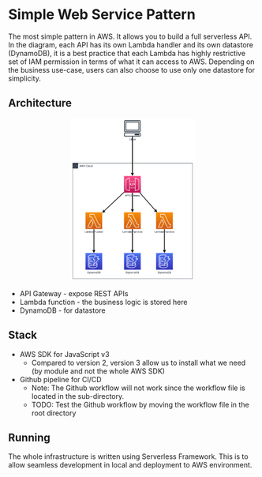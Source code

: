 # Simple Web Service Pattern

The most simple pattern in AWS. It allows you to build a full serverless API. In the diagram, each API has its own Lambda handler and its own datastore (DynamoDB), it is a best practice that each Lambda has highly restrictive set of IAM permission in terms of what it can access to AWS.
Depending on the business use-case, users can also choose to use only one datastore for simplicity.

## Architecture

<p align="center">
  <img width=50% src="diagram/diagram.png">
</p>

- API Gateway - expose REST APIs
- Lambda function - the business logic is stored here
- DynamoDB - for datastore

## Stack

- AWS SDK for JavaScript v3
  - Compared to version 2, version 3 allow us to install what we need (by module and not the whole AWS SDK)
- Github pipeline for CI/CD
  - Note: The Github workflow will not work since the workflow file is located in the sub-directory.
  - TODO: Test the Github workflow by moving the workflow file in the root directory

## Running

The whole infrastructure is written using Serverless Framework. This is to allow seamless development in local and deployment to AWS environment.

